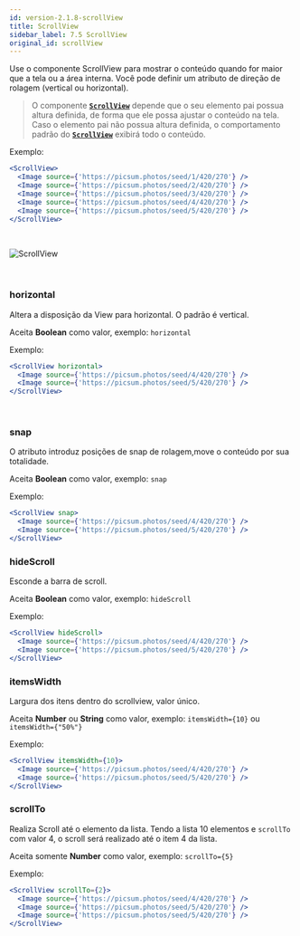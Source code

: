 ```yaml
---
id: version-2.1.8-scrollView
title: ScrollView
sidebar_label: 7.5 ScrollView
original_id: scrollView
---
```


Use o componente ScrollView para mostrar o conteúdo quando for maior que a tela ou a área interna.
Você pode definir um atributo de direção de rolagem (vertical ou horizontal).

> O componente [**`ScrollView`**]() depende que o seu elemento pai possua altura definida, de forma que ele possa ajustar o conteúdo na tela. Caso o elemento pai não possua altura definida, o comportamento padrão do [**`ScrollView`**]() exibirá todo o conteúdo.

Exemplo:

```jsx harmony
<ScrollView>
  <Image source={'https://picsum.photos/seed/1/420/270'} />
  <Image source={'https://picsum.photos/seed/2/420/270'} />
  <Image source={'https://picsum.photos/seed/3/420/270'} />
  <Image source={'https://picsum.photos/seed/4/420/270'} />
  <Image source={'https://picsum.photos/seed/5/420/270'} />
</ScrollView>
```

<br>

![ScrollView](assets/images_components/v2.0.0/scrollView.png)

<br>

### horizontal

Altera a disposição da View para horizontal. O padrão é vertical.

Aceita **Boolean** como valor, exemplo: `horizontal`

Exemplo:

```jsx harmony
<ScrollView horizontal>
  <Image source={'https://picsum.photos/seed/4/420/270'} />
  <Image source={'https://picsum.photos/seed/5/420/270'} />
</ScrollView>
```

<br>

### snap

O atributo introduz posições de snap de rolagem,move o conteúdo por sua totalidade.

Aceita **Boolean** como valor, exemplo: `snap`

Exemplo:

```jsx harmony
<ScrollView snap>
  <Image source={'https://picsum.photos/seed/4/420/270'} />
  <Image source={'https://picsum.photos/seed/5/420/270'} />
</ScrollView>
```

### hideScroll

Esconde a barra de scroll.

Aceita **Boolean** como valor, exemplo: `hideScroll`

Exemplo:

```jsx harmony
<ScrollView hideScroll>
  <Image source={'https://picsum.photos/seed/4/420/270'} />
  <Image source={'https://picsum.photos/seed/5/420/270'} />
</ScrollView>
```

### itemsWidth

Largura dos itens dentro do scrollview, valor único.

Aceita **Number** ou **String**
como valor, exemplo: `itemsWidth={10}` ou `itemsWidth={"50%"}`

Exemplo:

```jsx harmony
<ScrollView itemsWidth={10}>
  <Image source={'https://picsum.photos/seed/4/420/270'} />
  <Image source={'https://picsum.photos/seed/5/420/270'} />
</ScrollView>
```

### scrollTo

Realiza Scroll até o elemento da lista. Tendo a lista 10 elementos e `scrollTo` com valor 4, o scroll será realizado até o item 4 da lista.

Aceita somente **Number** como valor, exemplo: `scrollTo={5}`

Exemplo:

```jsx harmony
<ScrollView scrollTo={2}>
  <Image source={'https://picsum.photos/seed/4/420/270'} />
  <Image source={'https://picsum.photos/seed/5/420/270'} />
  <Image source={'https://picsum.photos/seed/5/420/270'} />
</ScrollView>
```
